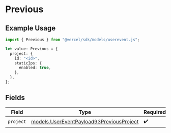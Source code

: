 # Previous

## Example Usage

```typescript
import { Previous } from "@vercel/sdk/models/userevent.js";

let value: Previous = {
  project: {
    id: "<id>",
    staticIps: {
      enabled: true,
    },
  },
};
```

## Fields

| Field                                                                                      | Type                                                                                       | Required                                                                                   | Description                                                                                |
| ------------------------------------------------------------------------------------------ | ------------------------------------------------------------------------------------------ | ------------------------------------------------------------------------------------------ | ------------------------------------------------------------------------------------------ |
| `project`                                                                                  | [models.UserEventPayload93PreviousProject](../models/usereventpayload93previousproject.md) | :heavy_check_mark:                                                                         | N/A                                                                                        |